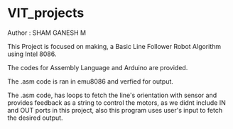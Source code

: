 # VIT_projects

Author : SHAM GANESH M

This Project is focused on making, a Basic Line Follower Robot Algorithm using Intel 8086.

The codes for Assembly Language and Arduino are provided.

The .asm code is ran in emu8086 and verfied for output.

The .asm code, has loops to fetch the line's orientation with sensor and provides feedback as a string to control the motors, as we didnt include IN and OUT ports in this project, also this program uses user's input to fetch the desired output.

